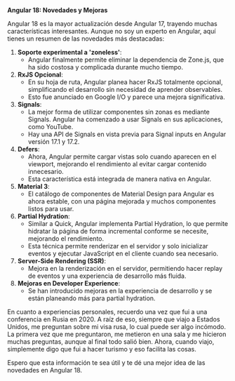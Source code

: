 **Angular 18: Novedades y Mejoras**

Angular 18 es la mayor actualización desde Angular 17, trayendo muchas características interesantes. Aunque no soy un experto en Angular, aquí tienes un resumen de las novedades más destacadas:

1. **Soporte experimental a 'zoneless'**:
   - Angular finalmente permite eliminar la dependencia de Zone.js, que ha sido costosa y complicada durante mucho tiempo.
2. **RxJS Opcional**:
   - En su hoja de ruta, Angular planea hacer RxJS totalmente opcional, simplificando el desarrollo sin necesidad de aprender observables.
   - Esto fue anunciado en Google I/O y parece una mejora significativa.
3. **Signals**:
   - La mejor forma de utilizar componentes sin zonas es mediante Signals. Angular ha comenzado a usar Signals en sus aplicaciones, como YouTube.
   - Hay una API de Signals en vista previa para Signal inputs en Angular versión 17.1 y 17.2.
4. **Defers**:
   - Ahora, Angular permite cargar vistas solo cuando aparecen en el viewport, mejorando el rendimiento al evitar cargar contenido innecesario.
   - Esta característica está integrada de manera nativa en Angular.
5. **Material 3**:
   - El catálogo de componentes de Material Design para Angular es ahora estable, con una página mejorada y muchos componentes listos para usar.
6. **Partial Hydration**:
   - Similar a Quick, Angular implementa Partial Hydration, lo que permite hidratar la página de forma incremental conforme se necesite, mejorando el rendimiento.
   - Esta técnica permite renderizar en el servidor y solo inicializar eventos y ejecutar JavaScript en el cliente cuando sea necesario.
7. **Server-Side Rendering (SSR)**:
   - Mejora en la renderización en el servidor, permitiendo hacer replay de eventos y una experiencia de desarrollo más fluida.
8. **Mejoras en Developer Experience**:
   - Se han introducido mejoras en la experiencia de desarrollo y se están planeando más para partial hydration.

En cuanto a experiencias personales, recuerdo una vez que fui a una conferencia en Rusia en 2020. A raíz de eso, siempre que viajo a Estados Unidos, me preguntan sobre mi visa rusa, lo cual puede ser algo incómodo. La primera vez que me preguntaron, me metieron en una sala y me hicieron muchas preguntas, aunque al final todo salió bien. Ahora, cuando viajo, simplemente digo que fui a hacer turismo y eso facilita las cosas.

Espero que esta información te sea útil y te dé una mejor idea de las novedades en Angular 18.